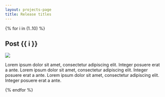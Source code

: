```yaml
---
layout: projects-page
title: Release titles
---
```

{% for i in (1..10) %}
<div class='card-block'>
    <h2 class="text-muted">Post {{ i }}</h2>
    <img class="img-fluid mx-auto" src="https://placehold.it/750x150" />
    <p>Lorem ipsum dolor sit amet, consectetur adipiscing elit. Integer posuere erat a ante. Lorem ipsum dolor sit amet, consectetur adipiscing elit. Integer posuere erat a ante. Lorem ipsum dolor sit amet, consectetur adipiscing elit. Integer posuere erat a ante.</p>
</div>
{% endfor %}